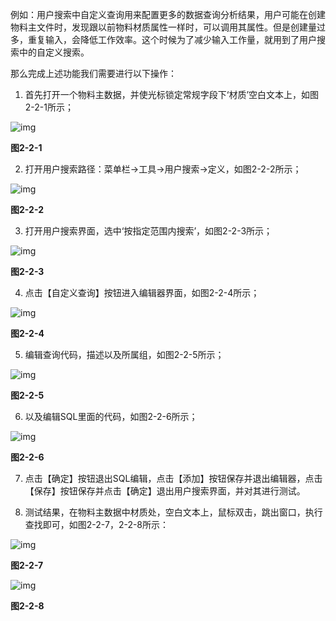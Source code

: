 例如：用户搜索中自定义查询用来配置更多的数据查询分析结果，用户可能在创建物料主文件时，发现跟以前物料材质属性一样时，可以调用其属性。但是创建量过多，重复输入，会降低工作效率。这个时候为了减少输入工作量，就用到了用户搜索中的自定义搜索。

那么完成上述功能我们需要进行以下操作：

1. 首先打开一个物料主数据，并使光标锁定常规字段下‘材质’空白文本上，如图2-2-1所示；

![img](images/zq2.2.1.png) 

**图2-2-1**

2. 打开用户搜索路径：菜单栏->工具->用户搜索->定义，如图2-2-2所示；

![img](images/zq2.2.2.png)

**图2-2-2**

3. 打开用户搜索界面，选中‘按指定范围内搜索’，如图2-2-3所示；

![img](images/zq2.2.3.png) 

**图2-2-3**

4. 点击【自定义查询】按钮进入编辑器界面，如图2-2-4所示；

![img](images/zq2.2.4.png) 

**图2-2-4**

5. 编辑查询代码，描述以及所属组，如图2-2-5所示；

![img](images/zq2.2.5.png) 

**图2-2-5**

6. 以及编辑SQL里面的代码，如图2-2-6所示；

![img](images/zq2.2.6.png) 

**图2-2-6**

7. 点击【确定】按钮退出SQL编辑，点击【添加】按钮保存并退出编辑器，点击【保存】按钮保存并点击【确定】退出用户搜索界面，并对其进行测试。

8. 测试结果，在物料主数据中材质处，空白文本上，鼠标双击，跳出窗口，执行查找即可，如图2-2-7，2-2-8所示：

![img](images/zq2.2.7.png) 

**图2-2-7**

![img](images/zq2.2.8.png) 

**图2-2-8**